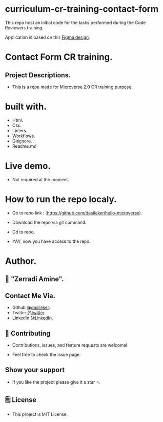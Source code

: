 # curriculum-cr-training-contact-form

This repo host an initial code for the tasks performed during the Code Reviewers training.

Application is based on this [Figma design](https://www.figma.com/file/t3EJUCAEViw3QasuJLPLVT/Microverse-Student-Potfolio-Templates-Main?node-id=1%3A1471).


# Contact Form CR training.

## Project Descriptions.

- This is a repo made for Microverse 2.0 CR training purpose.


# built with.

- Html.
- Css.
- Linters.
- Workflows.
- Gitignore.
- Readme.md

# Live demo.
- Not required at the moment.

# How to run the repo localy.
- Go to repo link : (https://github.com/dasileker/hello-microverse).

- Download the repo via git command.

- Cd to repo.

- YAY, now you have access to the repo.

# Author.
## 👤 "Zerradi Amine".
## Contact Me Via.

- Github [@dasileker](https://www.github.com/dasileker).
- Twitter [@twitter](https://www.twitter.com/dasileker).
- LinkedIn [@LinkedIn](https://www.linkedin.com/in/amine-zerradi/).

## 🤝 Contributing

- Contributions, issues, and feature requests are welcome!

- Feel free to check the issue page.

## Show your support

- If you like the project please give it a star ⭐️.

## 🗒 License

- This project is MIT License.